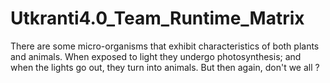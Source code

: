 # Utkranti4.0_Team_Runtime_Matrix

There are some micro-organisms that exhibit characteristics of both plants
and animals.  When exposed to light they undergo photosynthesis; and when
the lights go out, they turn into animals.  But then again, don't we all ?

